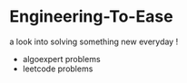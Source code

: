 # Engineering-To-Ease
a look into solving something new everyday !

- algoexpert problems
- leetcode problems
